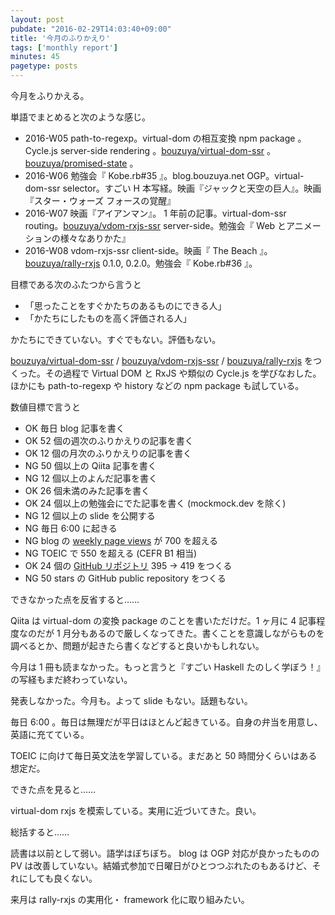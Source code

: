 ```yaml
---
layout: post
pubdate: "2016-02-29T14:03:40+09:00"
title: '今月のふりかえり'
tags: ['monthly report']
minutes: 45
pagetype: posts
---
```

今月をふりかえる。

単語でまとめると次のような感じ。

- 2016-W05 path-to-regexp。virtual-dom の相互変換 npm package 。Cycle.js server-side rendering 。[bouzuya/virtual-dom-ssr][] 。[bouzuya/promised-state][] 。
- 2016-W06 勉強会『 Kobe.rb#35 』。blog.bouzuya.net OGP。virtual-dom-ssr selector。すごい H 本写経。映画『ジャックと天空の巨人』。映画『スター・ウォーズ フォースの覚醒』
- 2016-W07 映画『アイアンマン』。 1 年前の記事。virtual-dom-ssr routing。[bouzuya/vdom-rxjs-ssr][] server-side。勉強会『 Web とアニメーションの様々なありかた』
- 2016-W08 vdom-rxjs-ssr client-side。映画『 The Beach 』。[bouzuya/rally-rxjs][] 0.1.0, 0.2.0。勉強会『 Kobe.rb#36 』。

目標である次のふたつから言うと

- 「思ったことをすぐかたちのあるものにできる人」
- 「かたちにしたものを高く評価される人」

かたちにできていない。すぐでもない。評価もない。

[bouzuya/virtual-dom-ssr][] / [bouzuya/vdom-rxjs-ssr][] /  [bouzuya/rally-rxjs][] をつくった。その過程で Virtual DOM と RxJS や類似の Cycle.js を学びなおした。ほかにも path-to-regexp や history などの npm package も試している。

数値目標で言うと

- OK 毎日 blog 記事を書く
- OK 52 個の週次のふりかえりの記事を書く
- OK 12 個の月次のふりかえりの記事を書く
- NG 50 個以上の Qiita 記事を書く
- NG 12 個以上のよんだ記事を書く
- OK 26 個未満のみた記事を書く
- OK 24 個以上の勉強会にでた記事を書く (mockmock.dev を除く)
- NG 12 個以上の slide を公開する
- NG 毎日 6:00 に起きる
- NG blog の [weekly page views](http://graph.hatena.ne.jp/bouzuya/weekly-pageviews/)  が 700 を超える
- NG TOEIC で 550 を超える (CEFR B1 相当)
- OK 24 個の [GitHub リポジトリ](http://graph.hatena.ne.jp/bouzuya/GitHub%20Public%20Repos/) 395 → 419 をつくる
- NG 50 stars の GitHub public repository をつくる

できなかった点を反省すると……

Qiita は virtual-dom の変換 package のことを書いただけだ。1 ヶ月に 4 記事程度なのだが 1 月分もあるので厳しくなってきた。書くことを意識しながらものを調べるとか、問題が起きたら書くなどすると良いかもしれない。

今月は 1 冊も読まなかった。もっと言うと『すごい Haskell たのしく学ぼう！』の写経もまだ終わっていない。

発表しなかった。今月も。よって slide もない。話題もない。

毎日 6:00 。毎日は無理だが平日はほとんど起きている。自身の弁当を用意し、英語に充てている。

TOEIC に向けて毎日英文法を学習している。まだあと 50 時間分くらいはある想定だ。

できた点を見ると……

virtual-dom rxjs を模索している。実用に近づいてきた。良い。

総括すると……

読書は以前として弱い。語学はぼちぼち。 blog は OGP 対応が良かったものの PV は改善していない。結婚式参加で日曜日がひとつつぶれたのもあるけど、それにしても良くない。

来月は rally-rxjs の実用化・ framework 化に取り組みたい。

[bouzuya/promised-state]: https://github.com/bouzuya/promised-state
[bouzuya/rally-rxjs]: https://github.com/bouzuya/rally-rxjs
[bouzuya/vdom-rxjs-ssr]: https://github.com/bouzuya/vdom-rxjs-ssr
[bouzuya/virtual-dom-ssr]: https://github.com/bouzuya/virtual-dom-ssr
